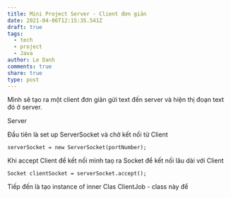 ```yaml
---
title: Mini Project Server - Client đơn giản
date: 2021-04-06T12:15:35.541Z
draft: true
tags:
  - tech
  - project
  - Java
author: Le Danh
comments: true
share: true
type: post
---
```

Mình sẽ tạo ra một client đơn giản gửi text đến server và hiện thị đoạn text đó ở server.

Server

Đầu tiên là set up ServerSocket và chờ kết nối từ Client

`serverSocket = new ServerSocket(portNumber);`

Khi accept Client để kết nối mình taọ ra Socket để kết nối lâu dài với Client

`Socket clientSocket = serverSocket.accept();`

Tiếp đến là tạo instance of inner Clas ClientJob - class này để
